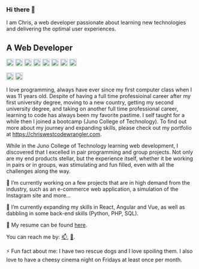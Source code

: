 ### Hi there 👋
I am Chris, a web developer passionate about learning new technologies and delivering the optimal user experiences.
## A Web Developer

 <img height="20px" src="https://cdn.jsdelivr.net/gh/devicons/devicon/icons/html5/html5-plain-wordmark.svg" /> <img height="20px" src="https://cdn.jsdelivr.net/gh/devicons/devicon/icons/css3/css3-plain-wordmark.svg" /> <img height="20px" src="https://cdn.jsdelivr.net/gh/devicons/devicon/icons/sass/sass-original.svg" />       <img height="20px" src="https://cdn.jsdelivr.net/gh/devicons/devicon/icons/javascript/javascript-plain.svg" /> <img height="20px" src="https://cdn.jsdelivr.net/gh/devicons/devicon/icons/firebase/firebase-plain.svg" /> <img height="20px" src="https://cdn.jsdelivr.net/gh/devicons/devicon/icons/git/git-plain.svg" /> <img height="20px" src="https://cdn.jsdelivr.net/gh/devicons/devicon/icons/github/github-original.svg" /> <img height="20px" src="https://cdn.jsdelivr.net/gh/devicons/devicon/icons/react/react-original.svg" />
  
  <img height="20px" src="https://cdn.jsdelivr.net/gh/devicons/devicon/icons/linkedin/linkedin-original.svg" /> <img height="20px" src="https://cdn.jsdelivr.net/gh/devicons/devicon/icons/github/github-original-wordmark.svg" />
          
  
I love programming, always have ever since my first computer class when I was 11 years old. Despite of having a full time professioinal career after my first university degree, moving to a new country, getting my second university degree, and taking on another full time professional career, learning to code has always been my favorite pastime. I self taught for a while then I joined a bootcamp (Juno College of Technology). To find out more about my journey and expanding skills, please check out my portfolio at https://chriswestcodewrangler.com.

While in the Juno College of Technology learning web development, I discovered that I excelled in pair programming and group projects. Not only are my end products stellar, but the experience itself, whether it be working in pairs or in groups, was stimulating and fun filled, even with all the challenges along the way.

🔭 I’m currently working on a few projects that are in high demand from the industry, such as an e-commerce web application, a simulation of the Instagram site and more...

🌱 I’m currently expanding my skills in React, Angular and Vue, as well as dabbling in some back-end skills (Python, PHP, SQL).

:page_with_curl: My resume can be found [here](https://github.com/Westc13/Westc13/blob/main/chris-west-resume-nli.pdf).
  
You can reach me by: [📫](mailto:christinewwwest@gmail.com), [:calendar:](https://calendly.com/event_types/user/me).
  
⚡ Fun fact about me: I have two rescue dogs and I love spoiling them. I also love to have a cheesy cinema night on Fridays at least once per month.



<!--
**Westc13/Westc13** is a ✨ _special_ ✨ repository because its `README.md` (this file) appears on your GitHub profile.

Here are some ideas to get you started:
- 👯 I’m looking to collaborate on ...
- 🤔 I’m looking for help with ...
- 💬 Ask me about ...
- 
- 😄 Pronouns: ...
<img height="20px" src="https://cdn.jsdelivr.net/gh/devicons/devicon/icons/linkedin/linkedin-original.svg" />
-->
